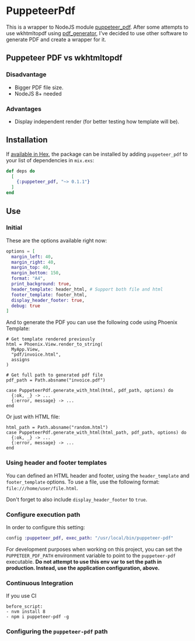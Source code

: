 # PuppeteerPdf

This is a wrapper to NodeJS module [puppeteer_pdf](https://www.npmjs.com/package/puppeteer-pdf). After some attempts to use wkhtmltopdf using [pdf_generator](https://github.com/gutschilla/elixir-pdf-generator), I've decided to use other software to generate PDF and create a wrapper for it.

## Puppeteer PDF vs wkhtmltopdf

### Disadvantage

* Bigger PDF file size.
* NodeJS 8+ needed

### Advantages

* Display independent render (for better testing how template will be).

## Installation

If [available in Hex](https://hex.pm/docs/publish), the package can be installed
by adding `puppeteer_pdf` to your list of dependencies in `mix.exs`:

```elixir
def deps do
  [
    {:puppeteer_pdf, "~> 0.1.1"}
  ]
end
```

## Use

### Initial
These are the options available right now:

```elixir
options = [
  margin_left: 40,
  margin_right: 40,
  margin_top: 40,
  margin_bottom: 150,
  format: "A4",
  print_background: true,
  header_template: header_html, # Support both file and html
  footer_template: footer_html,
  display_header_footer: true,
  debug: true
]
```

And to generate the PDF you can use the following code using Phoenix Template:

```
# Get template rendered previously
html = Phoenix.View.render_to_string(
  MyApp.View,
  "pdf/invoice.html",
  assigns
)

# Get full path to generated pdf file
pdf_path = Path.absname("invoice.pdf")

case PuppeteerPdf.generate_with_html(html, pdf_path, options) do
  {:ok, _} -> ...
  {:error, message} -> ...
end
```

Or just with HTML file:

```
html_path = Path.absname("random.html")
case PuppeteerPdf.generate_with_html(html_path, pdf_path, options) do
  {:ok, _} -> ...
  {:error, message} -> ...
end
```

### Using header and footer templates

You can defined an HTML header and footer, using the `header_template` and `footer_template` options.
To use a file, use the following format: `file:///home/user/file.html`.

Don't forget to also include `display_header_footer` to `true`.

### Configure execution path

In order to configure this setting:

```elixir
config :puppeteer_pdf, exec_path: "/usr/local/bin/puppeteer-pdf"
```

For development purposes when working on this project, you can set the `PUPPETEER_PDF_PATH`
environment variable to point to the `puppeteer-pdf` executable. **Do not attempt to use this env
var to set the path in production. Instead, use the application configuration, above.**

### Continuous Integration

If you use CI

```
before_script:
- nvm install 8
- npm i puppeteer-pdf -g
```

### Configuring the `puppeteer-pdf` path


```elixir

```
